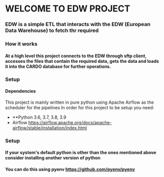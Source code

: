 # WELCOME TO EDW PROJECT

### EDW is a simple ETL that interacts with the EDW (European Data Warehouse) to fetch thr required

### How it works
####  At a high level this project connects to the EDW through sftp client, accesses the files that contain the required data, gets the data and loads it into the CARDO database for further operations.

### Setup
#### Dependencies
This project is mainly written in pure python using Apache Airflow as the scheduler for the pipelines
In order for this project to be setup you need:
- **Python 3.6, 3.7, 3.8, 3.9
- Airflow https://airflow.apache.org/docs/apache-airflow/stable/installation/index.html


### Setup
####       If your system's default python is other than the ones mentioned above consider installing another version of python
####       You can do this using pyenv https://github.com/pyenv/pyenv
